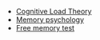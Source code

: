 - [Cognitive Load Theory](https://practicalpie.com/cognitive-load-theory)
- [Memory psychology](https://practicalpie.com/memory-psychology)
- [Free memory test](https://practicalpie.com/free-memory-test)